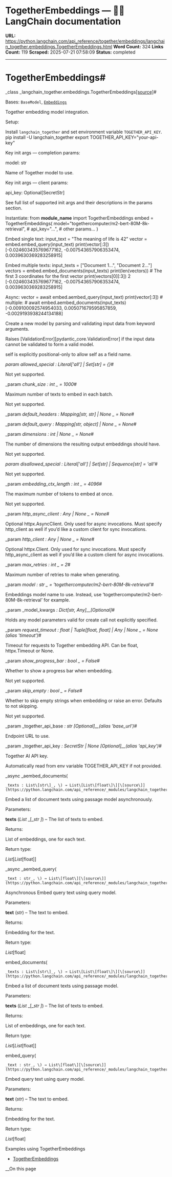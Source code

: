 # TogetherEmbeddings — 🦜🔗 LangChain  documentation

**URL:** https://python.langchain.com/api_reference/together/embeddings/langchain_together.embeddings.TogetherEmbeddings.html
**Word Count:** 324
**Links Count:** 119
**Scraped:** 2025-07-21 07:58:09
**Status:** completed

---

# TogetherEmbeddings\#

_class _langchain\_together.embeddings.TogetherEmbeddings[\[source\]](https://python.langchain.com/api_reference/_modules/langchain_together/embeddings.html#TogetherEmbeddings)\#     

Bases: `BaseModel`, [`Embeddings`](https://python.langchain.com/api_reference/core/embeddings/langchain_core.embeddings.embeddings.Embeddings.html#langchain_core.embeddings.embeddings.Embeddings "langchain_core.embeddings.embeddings.Embeddings")

Together embedding model integration.

Setup:     

Install `langchain_together` and set environment variable `TOGETHER_API_KEY`.               pip install -U langchain_together     export TOGETHER_API_KEY="your-api-key"     

Key init args — completion params:     

model: str     

Name of Together model to use.

Key init args — client params:     

api\_key: Optional\[SecretStr\]

See full list of supported init args and their descriptions in the params section.

Instantiate:                    from __module_name__ import TogetherEmbeddings          embed = TogetherEmbeddings(         model="togethercomputer/m2-bert-80M-8k-retrieval",         # api_key="...",         # other params...     )     

Embed single text:                    input_text = "The meaning of life is 42"     vector = embed.embed_query(input_text)     print(vector[:3])                    [-0.024603435769677162, -0.007543657906353474, 0.0039630369283258915]     

Embed multiple texts:                     input_texts = ["Document 1...", "Document 2..."]     vectors = embed.embed_documents(input_texts)     print(len(vectors))     # The first 3 coordinates for the first vector     print(vectors[0][:3])                    2     [-0.024603435769677162, -0.007543657906353474, 0.0039630369283258915]     

Async:                     vector = await embed.aembed_query(input_text)     print(vector[:3])           # multiple:      # await embed.aembed_documents(input_texts)                    [-0.009100092574954033, 0.005071679595857859, -0.0029193938244134188]     

Create a new model by parsing and validating input data from keyword arguments.

Raises \[ValidationError\]\[pydantic\_core.ValidationError\] if the input data cannot be validated to form a valid model.

self is explicitly positional-only to allow self as a field name.

_param _allowed\_special _: Literal\['all'\] | Set\[str\]__ = \{\}_\#     

Not yet supported.

_param _chunk\_size _: int_ _ = 1000_\#     

Maximum number of texts to embed in each batch.

Not yet supported.

_param _default\_headers _: Mapping\[str, str\] | None_ _ = None_\#     

_param _default\_query _: Mapping\[str, object\] | None_ _ = None_\#     

_param _dimensions _: int | None_ _ = None_\#     

The number of dimensions the resulting output embeddings should have.

Not yet supported.

_param _disallowed\_special _: Literal\['all'\] | Set\[str\] | Sequence\[str\]__ = 'all'_\#     

Not yet supported.

_param _embedding\_ctx\_length _: int_ _ = 4096_\#     

The maximum number of tokens to embed at once.

Not yet supported.

_param _http\_async\_client _: Any | None_ _ = None_\#     

Optional httpx.AsyncClient. Only used for async invocations. Must specify http\_client as well if you’d like a custom client for sync invocations.

_param _http\_client _: Any | None_ _ = None_\#     

Optional httpx.Client. Only used for sync invocations. Must specify http\_async\_client as well if you’d like a custom client for async invocations.

_param _max\_retries _: int_ _ = 2_\#     

Maximum number of retries to make when generating.

_param _model _: str_ _ = 'togethercomputer/m2-bert-80M-8k-retrieval'_\#     

Embeddings model name to use. Instead, use ‘togethercomputer/m2-bert-80M-8k-retrieval’ for example.

_param _model\_kwargs _: Dict\[str, Any\]__\[Optional\]_\#     

Holds any model parameters valid for create call not explicitly specified.

_param _request\_timeout _: float | Tuple\[float, float\] | Any | None_ _ = None_ _\(alias 'timeout'\)_\#     

Timeout for requests to Together embedding API. Can be float, httpx.Timeout or None.

_param _show\_progress\_bar _: bool_ _ = False_\#     

Whether to show a progress bar when embedding.

Not yet supported.

_param _skip\_empty _: bool_ _ = False_\#     

Whether to skip empty strings when embedding or raise an error. Defaults to not skipping.

Not yet supported.

_param _together\_api\_base _: str_ _\[Optional\]__\(alias 'base\_url'\)_\#     

Endpoint URL to use.

_param _together\_api\_key _: SecretStr | None_ _\[Optional\]__\(alias 'api\_key'\)_\#     

Together AI API key.

Automatically read from env variable TOGETHER\_API\_KEY if not provided.

_async _aembed\_documents\(

    _texts : List\[str\]_, \) → List\[List\[float\]\][\[source\]](https://python.langchain.com/api_reference/_modules/langchain_together/embeddings.html#TogetherEmbeddings.aembed_documents)\#     

Embed a list of document texts using passage model asynchronously.

Parameters:     

**texts** \(_List_ _\[__str_ _\]_\) – The list of texts to embed.

Returns:     

List of embeddings, one for each text.

Return type:     

_List_\[_List_\[float\]\]

_async _aembed\_query\(

    _text : str_, \) → List\[float\][\[source\]](https://python.langchain.com/api_reference/_modules/langchain_together/embeddings.html#TogetherEmbeddings.aembed_query)\#     

Asynchronous Embed query text using query model.

Parameters:     

**text** \(_str_\) – The text to embed.

Returns:     

Embedding for the text.

Return type:     

_List_\[float\]

embed\_documents\(

    _texts : List\[str\]_, \) → List\[List\[float\]\][\[source\]](https://python.langchain.com/api_reference/_modules/langchain_together/embeddings.html#TogetherEmbeddings.embed_documents)\#     

Embed a list of document texts using passage model.

Parameters:     

**texts** \(_List_ _\[__str_ _\]_\) – The list of texts to embed.

Returns:     

List of embeddings, one for each text.

Return type:     

_List_\[_List_\[float\]\]

embed\_query\(

    _text : str_, \) → List\[float\][\[source\]](https://python.langchain.com/api_reference/_modules/langchain_together/embeddings.html#TogetherEmbeddings.embed_query)\#     

Embed query text using query model.

Parameters:     

**text** \(_str_\) – The text to embed.

Returns:     

Embedding for the text.

Return type:     

_List_\[float\]

Examples using TogetherEmbeddings

  * [TogetherEmbeddings](https://python.langchain.com/docs/integrations/text_embedding/together/)

__On this page